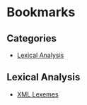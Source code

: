 # Bookmarks

## Categories
- [Lexical Analysis](#lexical-analysis)

## Lexical Analysis
- [XML Lexemes](http://stackoverflow.com/a/3623486)

